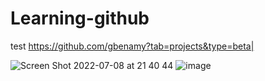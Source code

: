 # Learning-github
test
https://github.com/gbenamy?tab=projects&type=beta|


![Screen Shot 2022-07-08 at 21 40 44](https://user-images.githubusercontent.com/24626396/178051538-4bba2efc-752c-4564-805e-fdad832816fe.png)
![image](https://user-images.githubusercontent.com/24626396/178051562-f0a0d633-fd8f-4c02-8554-e4b7170a80d7.png)
